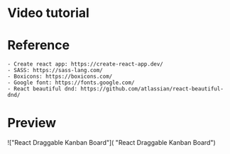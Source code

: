 # Video tutorial

    

# Reference

    - Create react app: https://create-react-app.dev/
    - SASS: https://sass-lang.com/
    - Boxicons: https://boxicons.com/
    - Google font: https://fonts.google.com/
    - React beautiful dnd: https://github.com/atlassian/react-beautiful-dnd/

# Preview

!["React Draggable Kanban Board"]( "React Draggable Kanban Board")